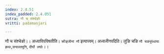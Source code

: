 ```yaml
---
index: 2.4.51
index_padded: 2.4.051
sutra: णौ च संश्चेङोः
vritti: padamanjari

---
```

णौ च संश्चेङो।। अध्यापिपयिषतीति। `क्रीङ्जीनां णौ` इत्यात्त्वम्। अध्यजीगपदिति। लुङि चङि `णौ चङ्युपधाया ह्रस्वः`,`सन्वल्लघुनि`, `दीर्घो लघोः`।।